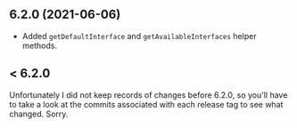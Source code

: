 ## 6.2.0 (2021-06-06)

- Added `getDefaultInterface` and `getAvailableInterfaces` helper methods.

## < 6.2.0

Unfortunately I did not keep records of changes before 6.2.0, so you'll have to take a look at the commits associated with each release tag to see what changed. Sorry.
